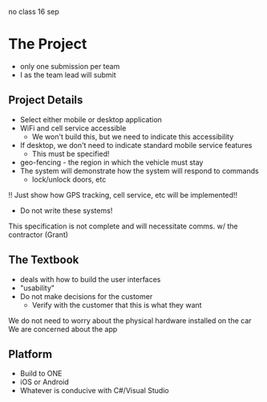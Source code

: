 no class 16 sep

# The Project
- only one submission per team
- I as the team lead will submit

## Project Details
- Select either mobile or desktop application
- WiFi and cell service accessible
	- We won't build this, but we need to indicate this accessibility
- If desktop, we don't need to indicate standard mobile service features
	- This must be specified!
- geo-fencing - the region in which the vehicle must stay
- The system will demonstrate how the system will respond to commands
	- lock/unlock doors, etc


!! Just show how GPS tracking, cell service, etc will be implemented!!
- Do not write these systems!

This specification is not complete and will necessitate comms. w/ the contractor (Grant)

## The Textbook
- deals with how to build the user interfaces
- "usability"
- Do not make decisions for the customer
	- Verify with the customer that this is what they want


We do not need to worry about the physical hardware installed on the car
We are concerned about the app

## Platform
- Build to ONE
- iOS or Android
- Whatever is conducive with C#/Visual Studio





